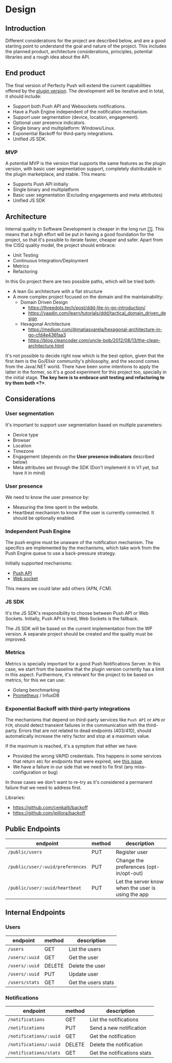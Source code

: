 # Design

## Introduction

Different considerations for the project are described
below, and are a good starting point to understand the goal and nature of the project.
This includes the planned product, architecture considerations, principles, potential
libraries and a rough idea about the API.

## End product

The final version of Perfecty Push will extend the current capabilities
offered by the [plugin version](https://github.com/rwngallego/perfecty-push-wp/).
The development will be iterative
and in total, it should include:

- Support both Push API and Websockets notifications.
- Have a Push Engine independent of the notification mechanism.
- Support user segmentation (device, location, engagement).
- Optional user presence indicators.
- Single binary and multiplatform: Windows/Linux.
- Exponential Backoff for third-party integrations.
- Unified JS SDK.

### MVP

A potential MVP is the version that supports the same features as the
plugin version, with basic user segmentation support, completely distributable in the plugin marketplace, and stable. This means:

- Supports Push API initially
- Single binary and multiplatform
- Basic user segmentation (Excluding engagements and meta attributes)
- Unified JS SDK

## Architecture

Internal quality in Software Development is cheaper in the long run [[1]](https://martinfowler.com/articles/is-quality-worth-cost.html).
This means that a high effort will be put in having a good foundation for the project, so that
it's possible to iterate faster, cheaper and safer. Apart from the CISQ quality model, the project should embrace:

- Unit Testing
- Continuous Integration/Deployment
- Metrics
- Refactoring

In this Go project there are two possible paths, which will be tried both:

- A lean Go architecture with a flat structure
- A more complex project focused on the domain and the maintainability:
  - Domain Driven Design
    - https://threedots.tech/post/ddd-lite-in-go-introduction/
    - https://vaadin.com/learn/tutorials/ddd/tactical_domain_driven_design
  - Hexagonal Architecture
    - https://medium.com/@matiasvarela/hexagonal-architecture-in-go-cfd4e436faa3
    - https://blog.cleancoder.com/uncle-bob/2012/08/13/the-clean-architecture.html

It's not possible to decide right now which is the best option, given that the first
item is the Go/Elixir community's philosophy, and the second comes
from the Java/.NET world. There have been some intentions to apply 
the latter in the former, so it's a good experiment for this project too, specially
in the initial stage. **The key here is to embrace unit testing and refactoring to try them both <?>**.

## Considerations

### User segmentation

It's important to support user segmentation based on multiple
parameters:
- Device type
- Browser
- Location
- Timezone
- Engagement (depends on the **User presence indicators** described below)
- Meta attributes set through the SDK (Don't implement it in V1 yet, but have it in mind)

### User presence

We need to know the user presence by:
- Measuring the time spent in the website.
- Heartbeat mechanism to know if the user is currently connected. It should be optionally enabled.

### Independent Push Engine

The push engine must be unaware of the notification mechanism.
The specifics are implemented by the mechanisms, which take
work from the Push Engine queue to use a back-pressure strategy.

Initially supported mechanisms:

- [Push API](https://developer.mozilla.org/en-US/docs/Web/API/Push_API)
- [Web socket](https://developer.mozilla.org/en-US/docs/Web/API/WebSockets_API/Writing_WebSocket_servers)

This means we could later add others (APN, FCM).

### JS SDK

It's the JS SDK's responsibility to choose between Push API or
Web Sockets. Initially, Push API is tried, Web Sockets is the fallback.

The JS SDK will be based on the current implementation from the WP version.
A separate project should be created and the quality must be improved.

### Metrics

Metrics is specially important for a good Push Notifications Server. In this case,
we start from the baseline that the plugin version currently has a limit in this aspect.
Furthermore, it's relevant for the project to be based on metrics, for this we can use:

- Golang benchmarking
- [Prometheus](https://prometheus.io/docs/guides/go-application/) / InfuxDB

### Exponential Backoff with third-party integrations

The mechanisms that depend on third-party services
like `Push API` or `APN` or `FCM`, should detect transient failures
in the communication with the third-party. Errors that are not related to dead endpoints (403/410),
should automatically increase the retry factor and stop at a maximum value.

If the maximum is reached, it's a symptom that either we have:

- Provided the wrong VAPID credentials. This happens in some services
  that return `401` for endpoints that were expired, 
  see [this issue](https://github.com/mozilla-services/autopush/issues/1436).
- We have a failure in our side that we need to fix first
  (any miss-configuration or bug)
              
In those cases we don't want to re-try as it's considered a permanent
failure that we need to address first.

Libraries:
- https://github.com/cenkalti/backoff
- https://github.com/jpillora/backoff

## Public Endpoints

endpoint | method | description
--- | --- | ---
`/public/users`  | PUT | Register user
`/public/user/:uuid/preferences` | PUT |  Change the preferences (opt-in/opt-out)
`/public/user/:uuid/heartbeat` | PUT | Let the server know when the user is using the app

## Internal Endpoints

### Users

endpoint | method | description
--- | --- | ---
`/users`  | GET | List the users
`/users/:uuid`  | GET | Get the user
`/users/:uuid`  | DELETE | Delete the user
`/users/:uuid`  | PUT | Update user
`/users/stats` | GET | Get the users stats

### Notifications

endpoint | method | description
--- | --- | ---
`/notifications`  | GET | List the notifications
`/notifications`  | PUT | Send a new notification
`/notifications/:uuid`  | GET | Get the notification
`/notifications/:uuid`  | DELETE | Delete the notification
`/notifications/stats` | GET | Get the notifications stats
